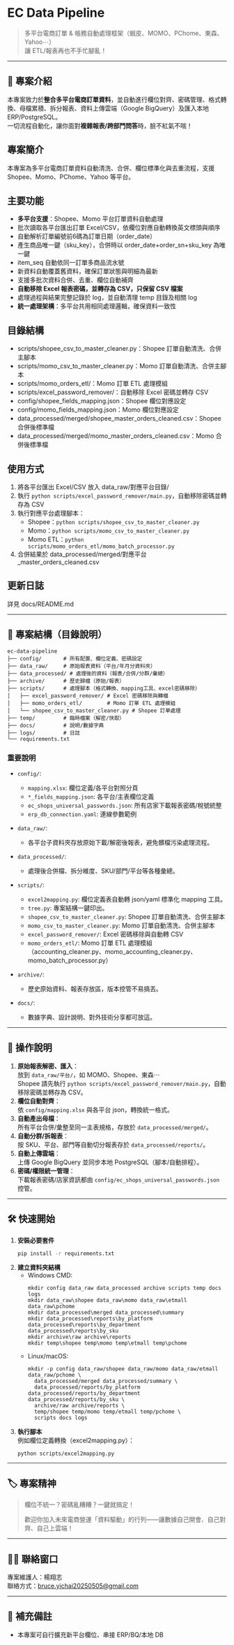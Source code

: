 # EC Data Pipeline

> 多平台電商訂單 & 帳務自動處理框架（蝦皮、MOMO、PChome、東森、Yahoo⋯）  
> 讓 ETL/報表再也不手忙腳亂！

---

## 🚀 專案介紹

本專案致力於**整合多平台電商訂單資料**，並自動進行欄位對齊、密碼管理、格式轉換、母檔累積、拆分報表、資料上傳雲端（Google BigQuery）及匯入本地 ERP/PostgreSQL。  
一切流程自動化，讓你面對**複雜報表/跨部門問答**時，臉不紅氣不喘！

## 專案簡介
本專案為多平台電商訂單資料自動清洗、合併、欄位標準化與去重流程，支援 Shopee、Momo、PChome、Yahoo 等平台。

## 主要功能
- **多平台支援**：Shopee、Momo 平台訂單資料自動處理
- 批次讀取各平台匯出訂單 Excel/CSV，依欄位對應自動轉換英文標頭與順序
- 自動解析訂單編號前6碼為訂單日期（order_date）
- 產生商品唯一鍵（sku_key），合併時以 order_date+order_sn+sku_key 為唯一鍵
- item_seq 自動依同一訂單多商品流水號
- 新資料自動覆蓋舊資料，確保訂單狀態與明細為最新
- 支援多批次資料合併、去重、欄位自動補齊
- **自動移除 Excel 報表密碼，並轉存為 CSV，只保留 CSV 檔案**
- 處理過程與結果完整記錄於 log，並自動清理 temp 目錄及相關 log
- **統一處理架構**：多平台共用相同處理邏輯，確保資料一致性

## 目錄結構
- scripts/shopee_csv_to_master_cleaner.py：Shopee 訂單自動清洗、合併主腳本
- scripts/momo_csv_to_master_cleaner.py：Momo 訂單自動清洗、合併主腳本
- scripts/momo_orders_etl/：Momo 訂單 ETL 處理模組
- scripts/excel_password_remover/：自動移除 Excel 密碼並轉存 CSV
- config/shopee_fields_mapping.json：Shopee 欄位對應設定
- config/momo_fields_mapping.json：Momo 欄位對應設定
- data_processed/merged/shopee_master_orders_cleaned.csv：Shopee 合併後標準檔
- data_processed/merged/momo_master_orders_cleaned.csv：Momo 合併後標準檔

## 使用方式
1. 將各平台匯出 Excel/CSV 放入 data_raw/對應平台目錄/
2. 執行 `python scripts/excel_password_remover/main.py`，自動移除密碼並轉存為 CSV
3. 執行對應平台處理腳本：
   - Shopee：`python scripts/shopee_csv_to_master_cleaner.py`
   - Momo：`python scripts/momo_csv_to_master_cleaner.py`
   - Momo ETL：`python scripts/momo_orders_etl/momo_batch_processor.py`
4. 合併結果於 data_processed/merged/對應平台_master_orders_cleaned.csv

## 更新日誌
詳見 docs/README.md

---

## 📁 專案結構（目錄說明）

```
ec-data-pipeline
├── config/       # 所有配置、欄位定義、密碼設定
├── data_raw/     # 原始報表資料（平台/年月分資料夾）
├── data_processed/ # 處理後的資料（報表/合併/分群/彙總）
├── archive/      # 歷史歸檔（原始/報表）
├── scripts/      # 處理腳本（格式轉換、mapping工具、excel密碼移除）
│   ├── excel_password_remover/ # Excel 密碼移除與轉檔
│   ├── momo_orders_etl/        # Momo 訂單 ETL 處理模組
│   └── shopee_csv_to_master_cleaner.py # Shopee 訂單處理
├── temp/         # 臨時檔案（解密/快取）
├── docs/         # 說明/數據字典
├── logs/         # 日誌
└── requirements.txt
```

### 重要說明  
- `config/`:  
  - `mapping.xlsx`: 欄位定義/各平台對照分頁  
  - `*_fields_mapping.json`: 各平台/主表欄位定義  
  - `ec_shops_universal_passwords.json`: 所有店家下載報表密碼/稅號統整  
  - `erp_db_connection.yaml`: 連線參數範例

- `data_raw/`:  
  - 各平台子資料夾存放原始下載/解密後報表，避免髒檔污染處理流程。

- `data_processed/`:  
  - 處理後合併檔、拆分維度、SKU/部門/平台等各種彙總。

- `scripts/`:  
  - `excel2mapping.py`: 欄位定義表自動轉 json/yaml 標準化 mapping 工具。  
  - `tree.py`: 專案結構一鍵印出。  
  - `shopee_csv_to_master_cleaner.py`: Shopee 訂單自動清洗、合併主腳本
  - `momo_csv_to_master_cleaner.py`: Momo 訂單自動清洗、合併主腳本
  - `excel_password_remover/`: Excel 密碼移除與自動轉 CSV
  - `momo_orders_etl/`: Momo 訂單 ETL 處理模組（accounting_cleaner.py、momo_accounting_cleaner.py、momo_batch_processor.py）

- `archive/`:  
  - 歷史原始資料、報表存放區，版本控管不易搞丟。

- `docs/`:  
  - 數據字典、設計說明、對外技術分享都可放這。

---

## 📝 操作說明

1. **原始報表解密、匯入**：  
   放到 `data_raw/平台/`，如 MOMO、Shopee、東森⋯  
   Shopee 請先執行 `python scripts/excel_password_remover/main.py`，自動移除密碼並轉存為 CSV。
2. **欄位自動對齊**：  
   依 `config/mapping.xlsx` 與各平台 json，轉換統一格式。
3. **自動產出母檔**：  
   所有平台合併/彙整至同一主表規格，存放於 `data_processed/merged/`。
4. **自動分群/拆報表**：  
   按 SKU、平台、部門等自動切分報表存於 `data_processed/reports/`。
5. **自動上傳雲端**：  
   上傳 Google BigQuery 並同步本地 PostgreSQL（腳本/自動排程）。
6. **密碼/權限統一管理**：  
   下載報表密碼/店家資訊都由 `config/ec_shops_universal_passwords.json` 控管。

---

## 🛠️ 快速開始

1. **安裝必要套件**  
   ```sh
   pip install -r requirements.txt
   ```
2. **建立資料夾結構**  
   - Windows CMD:
     ```
     mkdir config data_raw data_processed archive scripts temp docs logs
     mkdir data_raw\shopee data_raw\momo data_raw\etmall data_raw\pchome
     mkdir data_processed\merged data_processed\summary
     mkdir data_processed\reports\by_platform data_processed\reports\by_department data_processed\reports\by_sku
     mkdir archive\raw archive\reports
     mkdir temp\shopee temp\momo temp\etmall temp\pchome
     ```
   - Linux/macOS:
     ```
     mkdir -p config data_raw/shopee data_raw/momo data_raw/etmall data_raw/pchome \
       data_processed/merged data_processed/summary \
       data_processed/reports/by_platform data_processed/reports/by_department data_processed/reports/by_sku \
       archive/raw archive/reports \
       temp/shopee temp/momo temp/etmall temp/pchome \
       scripts docs logs
     ```
3. **執行腳本**  
   例如欄位定義轉換（excel2mapping.py）：
   ```
   python scripts/excel2mapping.py
   ```

---

## 🏷️ 專案精神

> 欄位不統一？密碼亂糟糟？一鍵就搞定！
>  
> 歡迎你加入未來電商營運「資料驅動」的行列——讓數據自己開會、自己對齊、自己上雲端！

---

## 🙋‍♂️ 聯絡窗口

專案維護人：楊翔志  
聯絡方式：bruce.yichai20250505@gmail.com

---

## 🔖 補充備註

- 本專案可自行擴充新平台欄位、串接 ERP/BQ/本地 DB